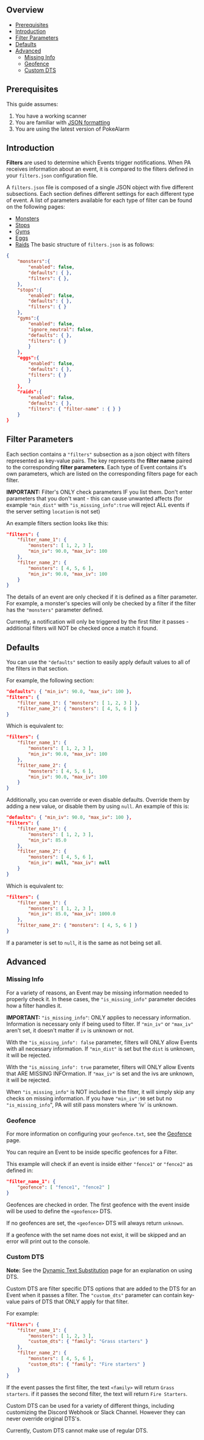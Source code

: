 ## Overview

* [Prerequisites](#prerequisites)
* [Introduction](#introduction)
* [Filter Parameters](#filter-parameters)
* [Defaults](#defaults)
* [Advanced](#advanced)
  * [Missing Info](#missing-info)
  * [Geofence](#geofence)
  * [Custom DTS](#custom-dts)

## Prerequisites
This guide assumes:

1. You have a working scanner
2. You are familiar with
[JSON formatting](https://www.w3schools.com/js/js_json_intro.asp)
3. You are using the latest version of PokeAlarm

## Introduction

**Filters** are used to determine which Events trigger notifications.
When PA receives information about an event, it is compared to the
filters defined in your `filters.json` configuration file.

A `filters.json` file is composed of a single JSON object with five
different subsections. Each section defines different settings for each
different type of event. A list of parameters available for each type of 
filter can be found on the following pages:
* [Monsters](Monster-Filters)
* [Stops](Stop-Filters)
* [Gyms](Gym-Filters)
* [Eggs](Egg-Filters)
* [Raids](Raid-Filters) 
The basic structure of `filters.json` is as follows:

```json
{
    "monsters":{
        "enabled": false,
        "defaults": { },
        "filters": { },
    },
    "stops":{
        "enabled": false,
        "defaults": { },
        "filters": { }
    },
    "gyms":{
        "enabled": false,
        "ignore_neutral": false,
        "defaults": { },
        "filters": { }
        }
    },
    "eggs":{
        "enabled": false,
        "defaults": { },
        "filters": { }
        }
    },
    "raids":{
        "enabled": false,
        "defaults": { },
        "filters": { "filter-name" : { } }
    }
}
```


## Filter Parameters

Each section contains a `"filters"` subsection as a json object with
filters represented as key-value pairs. The key represents the
**filter name** paired to the corresponding **filter parameters**. Each
type of Event contains it's own parameters, which are listed on the
corresponding filters page for each filter.

**IMPORTANT:** Filter's ONLY check parameters IF you list them.
Don't enter parameters that you don't want - this can cause unwanted
affects (for example `"min_dist"` with `"is_missing_info":true` will
reject ALL events if the server setting `location` is not set)

An example filters section looks like this:
```json
"filters": {
    "filter_name_1": {
        "monsters": [ 1, 2, 3 ],
        "min_iv": 90.0, "max_iv": 100
    },
    "filter_name_2": {
        "monsters": [ 4, 5, 6 ],
        "min_iv": 90.0, "max_iv": 100
    }
}
```

The details of an event are only checked if it is defined as a filter
parameter. For example, a monster's species will only be checked by a
filter if the filter has the `"monsters"` parameter defined.

Currently, a notification will only be triggered by the first filter it
passes - additional filters will NOT be checked once a match it found.

## Defaults

You can use the `"defaults"` section to easily apply default values to
all of the filters in that section.

For example, the following section:
```json
"defaults": { "min_iv": 90.0, "max_iv": 100 },
"filters": {
    "filter_name_1": { "monsters": [ 1, 2, 3 ] },
    "filter_name_2": { "monsters": [ 4, 5, 6 ] }
}
```

Which is equivalent to:
```json
"filters": {
    "filter_name_1": {
        "monsters": [ 1, 2, 3 ],
        "min_iv": 90.0, "max_iv": 100
    },
    "filter_name_2": {
        "monsters": [ 4, 5, 6 ],
        "min_iv": 90.0, "max_iv": 100
    }
}
```

Additionally, you can override or even disable defaults. Override them
by adding a new value, or disable them by using `null`. An example of
this is:
```json
"defaults": { "min_iv": 90.0, "max_iv": 100 },
"filters": {
    "filter_name_1": {
        "monsters": [ 1, 2, 3 ],
        "min_iv": 85.0
    },
    "filter_name_2": {
        "monsters": [ 4, 5, 6 ],
        "min_iv": null, "max_iv": null
    }
}
```

Which is equivalent to:
```json
"filters": {
    "filter_name_1": {
        "monsters": [ 1, 2, 3 ],
        "min_iv": 85.0, "max_iv": 1000.0
    },
    "filter_name_2": { "monsters": [ 4, 5, 6 ] }
}
```

If a parameter is set to `null`, it is the same as not being set all.

## Advanced

### Missing Info

For a variety of reasons, an Event may be missing information needed to
properly check it. In these cases, the `"is_missing_info"` parameter
decides how a filter handles it.

**IMPORTANT:** `"is_missing_info"`: ONLY applies to necessary
information. Information is necessary only if being used to filter. If
`"min_iv"` or `"max_iv"` aren't set, it doesn't matter if `iv` is
unknown or not.

With the `"is_missing_info": false` parameter, filters will ONLY allow
Events with all necessary information. If `"min_dist"` is set but the
`dist` is unknown, it will be rejected.

With the `"is_missing_info": true` parameter, filters will ONLY allow
Events that ARE MISSING INFOrmation. If `"max_iv"` is set and the ivs
are unknown, it will be rejected.

When `"is_missing_info"` is NOT included in the filter, it will simply
skip any checks on missing information. If you have `"min_iv":90` set
but no `"is_missing_info`", PA will still pass monsters
where 'iv` is unknown.


### Geofence

For more information on configuring your `geofence.txt`, see the
[Geofence](geofences) page.

You can require an Event to be inside specific geofences for a Filter.

This example will check if an event is inside either `"fence1"` or
`"fence2"` as defined in:
```json
"filter_name_1": {
    "geofence": [ "fence1", "fence2" ]
}
```

Geofences are checked in order. The first geofence with the event inside
 will be used to define the `<geofence>` DTS.

If no geofences are set, the `<geofence>` DTS will always return
`unknown`.

If a geofence with the set name does not exist, it will be skipped and
an error will print out to the console.

### Custom DTS

**Note:** See the [Dynamic Text Substitution](Dynamic-Text-Substitution)
page for an explanation on using DTS.

Custom DTS are filter specific DTS options that are added to the DTS for
an Event when it passes a filter. The `"custom_dts"` parameter can
contain key-value pairs of DTS that ONLY apply for that filter.

For example:
```json
"filters": {
    "filter_name_1": {
        "monsters": [ 1, 2, 3 ],
        "custom_dts": { "family": "Grass starters" }
    },
    "filter_name_2": {
        "monsters": [ 4, 5, 6 ],
        "custom_dts": { "family": "Fire starters" }
    }
}
```

If the event passes the first filter, the text `<family>` will return
`Grass starters`. if it passes the second filter, the text will return
`Fire Starters`.

Custom DTS can be used for a variety of different things, including
customizing the Discord Webhook or Slack Channel. However they can never
override original DTS's.

Currently, Custom DTS cannot make use of regular DTS.
